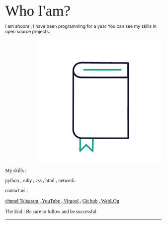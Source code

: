 <font align="left" face="tahoma" size=7> 
Who I'am?  
</font> 

I am ahoora , I have been programming for a year 
You can see my skills in open source projects. 
<p>
<p align="right">
<img src="./112-book-morph-outline.gif">
</p> 
<p> 

<font face="tahoma" size="3"> 
My skills : 
<font>
<p>
python , ruby , css , html , network.  
</p>
<font face="tahoma"> 
contact us : 
</font>
<p> 
<a href="https://t.me/+9U1W6UaxbaU1N2Nh"> chnnel Telegram , </a>  
<a href="http://www.youtube.com/channel/UC7bC5Py8F7LAZBrGKz7gfww"> YouTube , </a> 
<a href="http://virgool.io/@ahura">Virgool ,</a> 
<a href="http://github.com/AhSiber">Git hub , </a> 
<a href="http://newsprogarmming.blogspot.com">WebLOg </a> 
</p>
The End : Be sure to follow and be successful

<hr> 
